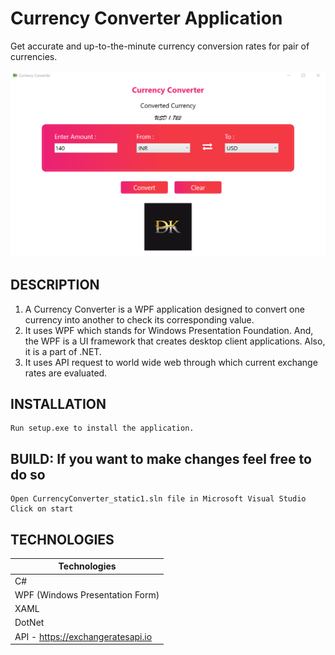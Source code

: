 # Currency Converter Application
 
Get accurate and up-to-the-minute currency conversion rates for pair of currencies.
 
 ![thumbnail](./AppImage.png)

## DESCRIPTION
 1. A Currency Converter is a WPF application designed to convert one currency into another to check its corresponding value.
 2. It uses WPF which stands for Windows Presentation Foundation. And, the WPF is a UI framework that creates desktop client applications. Also, it is a part of .NET.
 3. It uses API request to world wide web through which current exchange rates are evaluated.

## INSTALLATION
```console
Run setup.exe to install the application.
```

## BUILD: If you want to make changes feel free to do so
```console 
Open CurrencyConverter_static1.sln file in Microsoft Visual Studio
Click on start
```
## TECHNOLOGIES
|Technologies|
|------|
|C#|
|WPF (Windows Presentation Form)|
|XAML|
|DotNet|
|API - https://exchangeratesapi.io|


 
 
 
 
 